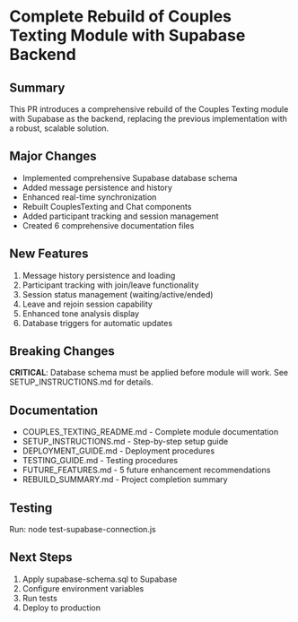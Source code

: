 # Complete Rebuild of Couples Texting Module with Supabase Backend

## Summary
This PR introduces a comprehensive rebuild of the Couples Texting module with Supabase as the backend, replacing the previous implementation with a robust, scalable solution.

## Major Changes
- Implemented comprehensive Supabase database schema
- Added message persistence and history
- Enhanced real-time synchronization
- Rebuilt CouplesTexting and Chat components
- Added participant tracking and session management
- Created 6 comprehensive documentation files

## New Features
1. Message history persistence and loading
2. Participant tracking with join/leave functionality
3. Session status management (waiting/active/ended)
4. Leave and rejoin session capability
5. Enhanced tone analysis display
6. Database triggers for automatic updates

## Breaking Changes
**CRITICAL**: Database schema must be applied before module will work.
See SETUP_INSTRUCTIONS.md for details.

## Documentation
- COUPLES_TEXTING_README.md - Complete module documentation
- SETUP_INSTRUCTIONS.md - Step-by-step setup guide
- DEPLOYMENT_GUIDE.md - Deployment procedures
- TESTING_GUIDE.md - Testing procedures
- FUTURE_FEATURES.md - 5 future enhancement recommendations
- REBUILD_SUMMARY.md - Project completion summary

## Testing
Run: node test-supabase-connection.js

## Next Steps
1. Apply supabase-schema.sql to Supabase
2. Configure environment variables
3. Run tests
4. Deploy to production